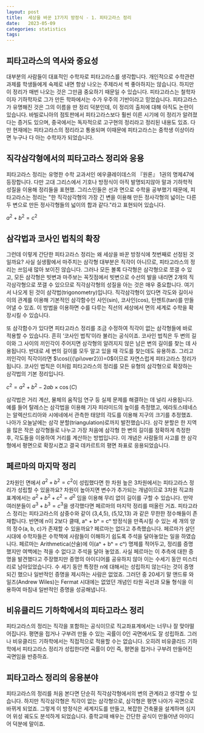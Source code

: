 ```yaml
---
layout: post
title:  세상을 바꾼 17가지 방정식 - 1. 피타고라스 정리
date:   2023-05-09
categories: statistics
tags: 
---
```


## 피타고라스의 역사와 중요성
대부분의 사람들이 대표적인 수학자로 피타고라스를 생각합니다. 개인적으로 수학관련 과제를 학생들에게 숙제로 내면 항상 나오는 주제라서 썩 좋아하지는 않습니다. 하지만 이 정리가 매번 나오는 것은 그만큼 중요하기 때문일 수 있습니다. 피타고라스는 철학자이자 기하학자로 그가 만든 학파에서는 수가 우주의 기반이라고 믿었습니다. 피타고라스가 유명해진 것은 그의 이름을 딴 정리 덕분인데, 이 정리의 출처에 대해 아직도 논란이 있습니다. 바빌로니아의 점토판에서 피타고라스보다 훨씬 이른 시기에 이 정리가 알려졌다는 증거도 있으며, 중국에서는 독자적으로 고구현의 정리라고 정리된 내용도 있죠. 다만 현재에는 피타고라스의 정리라고 통용되며 이때문에 피타고라스는 중학생 이상이라면 누구나 다 아는 수학자가 되었습니다.

## 직각삼각형에서의 피타고라스 정리와 응용
피타고라스 정리는 유명한 수학 교과서인 에우클레이데스의 『원론』 1권의 명제47에 등장합니다. 다만 고대 그리스에서 기호나 방정식이 아직 발명되지않아 말과 기하학적 성질을 이용해 정리들을 표현했. 그리스인들은 선과 면으로 수학을 공부했기 때문에, 피타고라스는 정리는 "한 직각삼각형의 가장 긴 변을 이용해 만든 정사각형의 넓이는 다른 두 변으로 만든 정사각형들의 넓이의 합과 같다."라고 표현되어 있습니다. 

$a^2+b^2=c^2$

## 삼각법과 코사인 법칙의 확장
그런데 이렇게 간단한 피타고라스 정리는 왜 세상을 바꾼 방정식에 첫번째로 선정된 것일까요? 사실 실생활에서 마주치는 삼각형 대부분은 직각이 아니므로, 피타고라스의 정리는 쓰임새 많아 보이진 않습니다.  그러나 모든 볼록 다각형은 삼각형으로 쪼갤 수 있고, 모든 삼각형은 빗변과 마주보는 꼭짓점에서 빗변으로 수선의 발을 내리면 2개의 직각삼각형으로 쪼갤 수 있으므로 직각삼각형의 성질을 아는 것은 매우 중요합니다. 여기서 나오게 된 것이 삼각법(trigonometry)입니다. 직각삼각형이 있다면 각도와 길이사이의 관계를 이용해 기본적인 삼각함수인 사인(sin), 코사인(cos), 탄젠트(tan)를 만들어낼 수 있죠. 이 방법을 이용하면 수를 다루는 직선의 세상에서 면의 세계로 수학을 확장시킬 수 있습니다.

또 삼각함수가 있다면 피타고라스 정리를 조금 수정하여 직각이 없는 삼각형들에 바로 적용할 수 있습니다. 흔히 ‘코사인 법칙’이라 불리는 공식이죠. 코사인 법칙은 두 변의 길이와 그 사이의 끼인각이 주어지면 삼각형의 알려지지 않은 남은 변의 길이를 찾는 데 사용됩니다. 반대로 세 변의 길이를 모두 알고 있을 때 각도를 찾는데도 유용하죠. 그리고 끼인각이 직각이라면 $\cos({{\pi\over2}})=0$이므로 자연스럽게 피타고라스 정리가 됩니다. 코사인 법칙은 이처럼 피타고라스의 정리를 모든 유형의 삼각형으로 확장하는 삼각법의 기본 정리입니다.

$c^2=a^2+b^2-2ab\times\cos(C)$

삼각법은 거리 계산, 물체의 움직임 연구 등 실제 문제를 해결하는 데 널리 사용됩니다. 예를 들어 탈레스는 삼각법을 이용해 기자 피라미드의 높이를 측정했고, 에라토스테네스는 알렉산드리아와 시에네에서 관측한 태양의 각도를 이용해 지구의 크기를 추정했죠. 나아가 오늘날에는 삼각 분할(triangulation)로까지 발전했습니다. 삼각 분할은 한 지역을 많은 작은 삼각형들로 나누고 가장 처음에 삼각형 한 변의 길이를 정확하게 측정한 후, 각도들을 이용하여 거리를 계산하는 방법입니다. 이 개념은 사람들의 사고를 한 삼각형에서 평면으로 확장시켰고 결국 데카르트의 평면 좌표로 응용되었습니다.

## 페르마의 마지막 정리
2차원인 면에서 $a^2+b^2=c^2$이 성립했다면 한 차원 높은 3차원에서는 피타고라스 정리가 성립할 수 있을까요? 차원이 높아지면 변수가 추가되는 개념이므로 3차원 직교좌표계에서는 $a^2+b^2+c^2=d^2$ 임을 이용해 무리 없이 길이를 구할 수 있습니다. 만약 여러분들이 $a^3+b^3=c^3$을 생각했다면 페르마의 마지막 정리를 떠올린 거죠. 피타고라스 정리는 피타고라스의 삼중수와 같이 (3,4,5), (5,12,13) 과 같은 무한한 정수해들이 존재합니다. 반면에 n이 2보다 클때, aⁿ + bⁿ = cⁿ 방정식을 만족시킬 수 있는 세 개의 양의 정수(a, b, c)가 존재할 수 있을까요? 페르마는 없다고 추측했습니다. 페르마가 살던 시대에 수학자들은 수학책에 사람들이 이해하기 쉽도록 주석을 달아놓았는 일을 하였습니다. 페르마는 Arithmetica(산술)에 이(aⁿ + bⁿ = cⁿ) 명제를 적어두고, 정리를 증명했지만 여백에는 적을 수 없다고 주석을 달아 놓았죠. 사실 페르마는 이 추측에 대한 증명을 발견했다고 주장했지만 증명의 아이디어를 공유하지 않아 이는 수세기 동안 미스터리로 남아있었습니다. 수 세기 동안 특정한  n에 대해서는 성립하지 않는다는 것이 증명되긴 했으나 일반적인 증명을 제시하는 사람은 없었죠. 그러던 중 20세기 말 앤드류 와일즈(Andrew Wiles)는 Fermat 시대에는 없었던 개념인 타원 곡선과 모듈 형식을 이용하여 마침내 일반적인 증명을 성공해냅니다. 

## 비유클리드 기하학에서의 피타고라스 정리
피타고라스의 정리는 직각을 포함하는 공식이므로 직교좌표계에서는 너무나 잘 맞아떨어집니다. 평면을 접거나 구부려 만들 수 있는 곡률이 0인 곡면에서도 잘 성립하죠. 그러나 비유클리드 기하학에서는 직접적으로 적용할 수는 없습니다. 오히려 비유클리드 기하학에서 피타고라스 정리가 성립한다면 곡률이 0인 즉, 평면을 접거나 구부려 만들어진 곡면임을 반증하죠. 

## 피타고라스 정리의 응용분야
피타고라스의 정리를 처음 본다면 단순히 직각삼각형에서의 변의 관계라고 생각할 수 있습니다. 하지만 직각삼각형은 직각이 없는 삼각형으로, 삼각형은 평면 나아가 곡면으로 바뀌게 되었죠. 그렇게 이 방정식은 세계지도를 만들고, 복잡한 건축물을 설계하며 심지어 위성 궤도도 분석하게 되었습니다. 중학교때 배우는 간단한 공식이 만들어낸 아이디어 덕분에 말이죠.